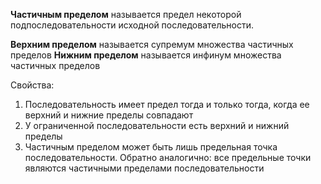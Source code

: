 **Частичным пределом** называется предел некоторой подпоследовательности исходной последовательности.

**Верхним пределом** называется супремум множества частичных пределов
**Нижним пределом** называется инфинум множества частичных пределов

Свойства:
1. Последовательность имеет предел тогда и только тогда, когда ее верхний и нижние пределы совпадают
2. У ограниченной последовательности есть верхний и нижний пределы
3. Частичным пределом может быть лишь предельная точка последовательности. Обратно аналогично: все предельные точки являются частичными пределами последовательности